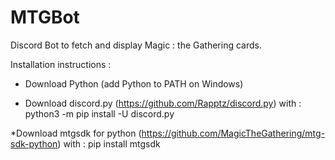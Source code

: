 # MTGBot
Discord Bot to fetch and display Magic : the Gathering cards.

Installation instructions :
* Download Python (add Python to PATH on Windows)

* Download discord.py (https://github.com/Rapptz/discord.py) with :
python3 -m pip install -U discord.py

*Download mtgsdk for python (https://github.com/MagicTheGathering/mtg-sdk-python) with :
pip install mtgsdk
